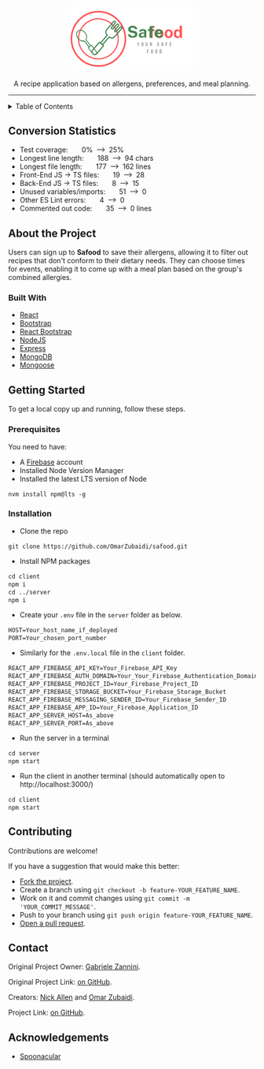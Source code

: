 <div align='center'>
  <img
    width='250'
    src='./client/src/img/logo.png'
    alt='logo'
  />
</div>

<p align='center'>
  A recipe application based on allergens, preferences, and meal planning.
</p>

<hr>

<details>
  <summary>Table of Contents</summary>
  <ul>
    <li>
      <a href='#conversion-statistics'>
        Conversion Statistics
      </a>
    </li>
    <li>
      <a href='#about-the-project'>
        About the Project
      </a>
      <ul>
        <li>
          <a href='#built-with'>
            Built With
          </a>
        </li>
      </ul>
    </li>
    <li>
      <a href='#getting-started'>
        Getting Started
      </a>
      <ul>
        <li>
          <a href='#prerequisites'>
            Prerequisites
          </a>
        </li>
        <li>
          <a href='#installation'>
            Installation
          </a>
        </li>
      </ul>
    </li>
    <li>
      <a href='#contributing'>
        Contributing
      </a>
    </li>
    <li>
      <a href='#contact'>
        Contact
      </a>
    </li>
    <li>
      <a href='#acknowledgements'>
        Acknowledgements
      </a>
    </li>
  </ul>
</details>

## Conversion Statistics

- Test coverage:&emsp;&emsp;0%&ensp;-->&ensp;25%
- Longest line length:&emsp;&emsp;188&ensp;-->&ensp;94 chars
- Longest file length:&emsp;&emsp;177&ensp;-->&ensp;162 lines
- Front-End JS -> TS files:&emsp;&emsp;19&ensp;-->&ensp;28
- Back-End JS -> TS files:&emsp;&emsp;8&ensp;-->&ensp;15
- Unused variables/imports:&emsp;&emsp;51&ensp;-->&ensp;0
- Other ES Lint errors:&emsp;&emsp;4&ensp;-->&ensp;0
- Commented out code:&emsp;&emsp;35&ensp;-->&ensp;0 lines

## About the Project

Users can sign up to **Safood** to save their allergens, allowing it to filter out recipes that don't conform to their dietary needs. They can choose times for events, enabling it to come up with a meal plan based on the group's combined allergies.

### Built With

- [React](https://reactjs.org/)
- [Bootstrap](https://getbootstrap.com/)
- [React Bootstrap](https://react-bootstrap.github.io/)
- [NodeJS](https://nodejs.org/en/)
- [Express](https://expressjs.com/)
- [MongoDB](https://www.mongodb.com/)
- [Mongoose](https://mongoosejs.com/)

## Getting Started

To get a local copy up and running, follow these steps.

### Prerequisites

You need to have:

- A [Firebase](https://firebase.google.com/) account
- Installed Node Version Manager
- Installed the latest LTS version of Node

```shell
nvm install npm@lts -g
```

### Installation

- Clone the repo

```shell
git clone https://github.com/OmarZubaidi/safood.git
```

- Install NPM packages

```shell
cd client
npm i
cd ../server
npm i
```

- Create your `.env` file in the `server` folder as below.

```
HOST=Your_host_name_if_deployed
PORT=Your_chosen_port_number
```

- Similarly for the `.env.local` file in the `client` folder.

```
REACT_APP_FIREBASE_API_KEY=Your_Firebase_API_Key
REACT_APP_FIREBASE_AUTH_DOMAIN=Your_Your_Firebase_Authentication_Domain
REACT_APP_FIREBASE_PROJECT_ID=Your_Firebase_Project_ID
REACT_APP_FIREBASE_STORAGE_BUCKET=Your_Firebase_Storage_Bucket
REACT_APP_FIREBASE_MESSAGING_SENDER_ID=Your_Firebase_Sender_ID
REACT_APP_FIREBASE_APP_ID=Your_Firebase_Application_ID
REACT_APP_SERVER_HOST=As_above
REACT_APP_SERVER_PORT=As_above
```

- Run the server in a terminal

```
cd server
npm start
```

- Run the client in another terminal (should automatically open to http://localhost:3000/)

```
cd client
npm start
```

## Contributing

Contributions are welcome!

If you have a suggestion that would make this better:

- [Fork the project](https://github.com/OmarZubaidi/safood/fork).
- Create a branch using `git checkout -b feature-YOUR_FEATURE_NAME`.
- Work on it and commit changes using `git commit -m 'YOUR_COMMIT_MESSAGE'`.
- Push to your branch using `git push origin feature-YOUR_FEATURE_NAME`.
- [Open a pull request](https://github.com/OmarZubaidi/safood/compare).

## Contact

Original Project Owner: [Gabriele Zannini](https://github.com/CosmicZanna/).

Original Project Link: [on GitHub](https://github.com/CosmicZanna/safood/).

Creators: [Nick Allen](https://github.com/nicallennn/) and [Omar Zubaidi](https://github.com/OmarZubaidi/).

Project Link: [on GitHub](https://github.com/OmarZubaidi/safood/).

## Acknowledgements

- [Spoonacular](https://spoonacular.com/)
